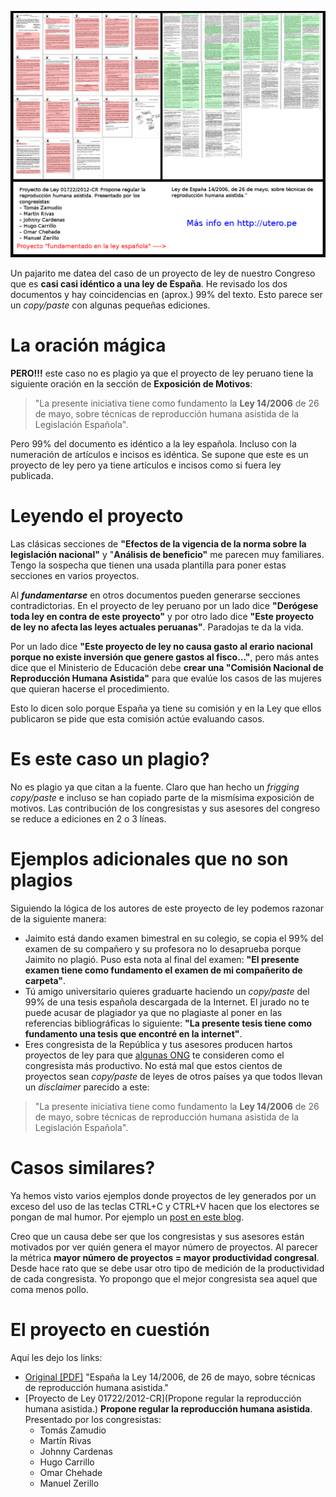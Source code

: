 ![](images/proyecto_de_ley_repro_comparacion_small.png)

Un pajarito me datea del caso de un proyecto de ley de nuestro Congreso que es
**casi casi idéntico a una ley de España**.
He revisado los dos documentos y hay coincidencias en (aprox.) 99% del texto.
Esto parece ser un *copy/paste* con algunas pequeñas ediciones.

# La oración mágica
**PERO!!!** este caso no es plagio ya que el proyecto de ley peruano tiene la
siguiente oración en la sección de **Exposición de Motivos**:

> "La presente iniciativa tiene como fundamento la **Ley 14/2006** de 26 de mayo, sobre técnicas de reproducción
> humana asistida de la Legislación Española".

Pero 99% del documento es idéntico a la ley española. Incluso con la numeración
de artículos e incisos es idéntica. Se supone que este es un proyecto de ley
pero ya tiene artículos e incisos como si fuera ley publicada.

# Leyendo el proyecto
Las clásicas secciones de **"Efectos de la vigencia de la norma sobre la
legislación nacional"** y "**Análisis de
beneficio"** me parecen muy familiares. Tengo la sospecha que tienen una
usada plantilla para poner estas secciones en varios proyectos.

Al ***fundamentarse*** en otros documentos pueden generarse secciones
contradictorias. En el proyecto de ley peruano por un lado dice **"Derógese toda
ley en contra de este proyecto"** y por otro
lado dice **"Este proyecto de ley no afecta las leyes actuales peruanas"**.
Paradojas te da la vida.

Por un lado dice **"Este proyecto de ley no causa gasto al erario nacional
porque no existe inversión que genere
gastos al fisco..."**, pero más antes dice que el Ministerio de Educación debe
**crear una "Comisión Nacional de Reproducción Humana Asistida"** para que
evalúe los casos de las mujeres que quieran hacerse el procedimiento.

Esto lo dicen solo porque España ya tiene su comisión y en la Ley que ellos
publicaron se pide que esta comisión actúe evaluando casos.

# Es este caso un plagio?
No es plagio ya que citan a la fuente. Claro que han hecho un *frigging*
*copy/paste* e incluso se han copiado parte de la mismísima exposición de motivos.
Las contribución de los congresistas y sus asesores del congreso se reduce a ediciones en 2 o 3 líneas.

# Ejemplos adicionales que no son plagios
Siguiendo la lógica de los autores de este proyecto de ley podemos razonar de
la siguiente manera:

* Jaimito está dando examen bimestral en su colegio, se copia el 99% del examen
  de su compañero y su profesora no lo desaprueba porque Jaimito no plagió. Puso esta nota
  al final del examen: **"El presente examen tiene como fundamento el examen de
  mi compañerito de carpeta"**.
* Tú amigo universitario quieres graduarte haciendo un *copy/paste* del 99% de
  una tesis española descargada de la Internet. El jurado no te puede acusar de
  plagiador ya que no plagiaste al poner en las referencias bibliográficas lo
  siguiente: **"La presente tesis tiene como fundamento una tesis que encontré en
  la internet"**.
* Eres congresista de la República y tus asesores producen hartos proyectos de
  ley para que [algunas ONG](http://reflexionenelcongreso.blogspot.fi/2014/03/actualizacion-del-ranking-de-eficacia.html) 
  te consideren como el congresista más productivo. No está mal que estos
  cientos de proyectos sean *copy/paste* de leyes de otros países ya que todos
  llevan un *disclaimer* parecido a este:

> "La presente iniciativa tiene como fundamento la **Ley 14/2006** de 26 de mayo, sobre técnicas de reproducción
> humana asistida de la Legislación Española".

# Casos similares?
Ya hemos visto varios ejemplos donde proyectos de ley generados por un exceso
del uso de las teclas CTRL+C y CTRL+V hacen que los electores se pongan de mal
humor. Por ejemplo un [post en este blog](http://aniversarioperu.utero.pe/2014/01/25/el-curioso-caso-del-proyecto-de-ley-del-congresista-urquizo/).

Creo que un causa debe ser que los congresistas y sus asesores están motivados
por ver quién genera el mayor número de proyectos. Al parecer la métrica
**mayor número de proyectos = mayor productividad congresal**. Desde hace rato
que se debe usar otro tipo de medición de la productividad de cada congresista.
Yo propongo que el mejor congresista sea aquel que coma menos pollo.

# El proyecto en cuestión
Aquí les dejo los links:

* [Original [PDF]](http://t.co/3Xtwq3z1H0) "España la Ley 14/2006, de 26 de mayo, sobre técnicas de reproducción
  humana asistida." 
* [Proyecto de Ley 01722/2012-CR](Propone regular la reproducción humana asistida.)
   **Propone regular la reproducción humana asistida**. Presentado por los
   congresistas:
    * Tomás Zamudio
    * Martín Rivas
    * Johnny Cardenas
    * Hugo Carrillo
    * Omar Chehade
    * Manuel Zerillo


